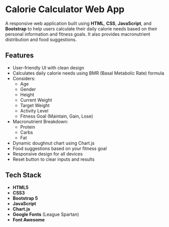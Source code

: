 # Calorie Calculator Web App

A responsive web application built using **HTML**, **CSS**, **JavaScript**, and **Bootstrap** to help users calculate their daily calorie needs based on their personal information and fitness goals. It also provides macronutrient distribution and food suggestions.

## Features

- User-friendly UI with clean design
- Calculates daily calorie needs using BMR (Basal Metabolic Rate) formula
- Considers:
  - Age
  - Gender
  - Height
  - Current Weight
  - Target Weight
  - Activity Level
  - Fitness Goal (Maintain, Gain, Lose)
- Macronutrient Breakdown:
  - Protein
  - Carbs
  - Fat
- Dynamic doughnut chart using Chart.js
- Food suggestions based on your fitness goal
- Responsive design for all devices
- Reset button to clear inputs and results

## Tech Stack

- **HTML5**
- **CSS3**
- **Bootstrap 5**
- **JavaScript**
- **Chart.js**
- **Google Fonts** (League Spartan)
- **Font Awesome**

